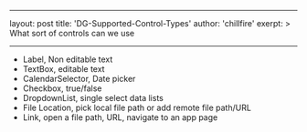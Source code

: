 
---
layout: post
title:  'DG-Supported-Control-Types'
author: 'chillfire'
exerpt: >
  What sort of controls can we use 

---

  <ul>
    <li>Label, Non editable text</li>
    <li>TextBox, editable text</li>
    <li>CalendarSelector, Date picker</li>
    <li>Checkbox, true/false</li>
    <li>DropdownList, single select data lists</li>
    <li>File Location, pick local file path or add remote file path/URL</li>
    <li>Link, open a file path, URL, navigate to an app page</li>
</ul>